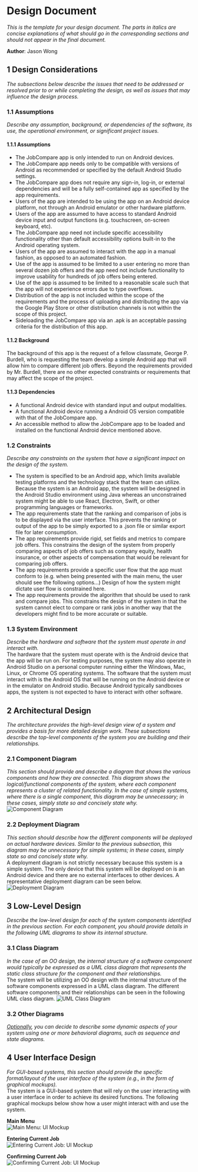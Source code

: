 # Design Document

*This is the template for your design document. The parts in italics are concise explanations of what should go in the corresponding sections and should not appear in the final document.*

**Author**: Jason Wong

## 1 Design Considerations

*The subsections below describe the issues that need to be addressed or resolved prior to or while completing the design, as well as issues that may influence the design process.*

### 1.1 Assumptions

*Describe any assumption, background, or dependencies of the software, its use, the operational environment, or significant project issues.*  
#### 1.1.1 Assumptions
* The JobCompare app is only intended to run on Android devices.
* The JobCompare app needs only to be compatible with versions of Android as recommended or specified by the default Android Studio settings.
* The JobCompare app does not require any sign-in, log-in, or external dependencies and will be a fully self-contained app as specified by the app requirements.
* Users of the app are intended to be using the app on an Android device platform, not through an Android emulator or other hardware platform.
* Users of the app are assumed to have access to standard Android device input and output functions (e.g. touchscreen, on-screen keyboard, etc).
* The JobCompare app need not include specific accessibility functionality other than default accessibility options built-in to the Android operating system.
* Users of the app are assumed to interact with the app in a manual fashion, as opposed to an automated fashion.
* Use of the app is assumed to be limited to a user entering no more than several dozen job offers and the app need not include functionality to improve usability for hundreds of job offers being entered.
* Use of the app is assumed to be limited to a reasonable scale such that the app will not experience errors due to type overflows.
* Distribution of the app is not included within the scope of the requirements and the process of uploading and distributing the app via the Google Play Store or other distribution channels is not within the scope of this project.
* Sideloading the JobCompare app via an .apk is an acceptable passing criteria for the distribution of this app.

#### 1.1.2 Background
The background of this app is the request of a fellow classmate, George P. Burdell, who is requesting the team develop a simple Android app that will allow him to compare different job offers. Beyond the requirements provided by Mr. Burdell, there are no other expected constraints or requirements that may affect the scope of the project.

#### 1.1.3 Dependencies
* A functional Android device with standard input and output modalities.
* A functional Android device running a Android OS version compatible with that of the JobCompare app.
* An accessible method to allow the JobCompare app to be loaded and installed on the functional Android device mentioned above.


### 1.2 Constraints

*Describe any constraints on the system that have a significant impact on the design of the system.*  
* The system is specified to be an Android app, which limits available testing platforms and the technology stack that the team can utilize. Because the system is an Android app, the system will be designed in the Android Studio environment using Java whereas an unconstrained system might be able to use React, Electron, Swift, or other programming languages or frameworks.
* The app requirements state that the ranking and comparison of jobs is to be displayed via the user interface. This prevents the ranking or output of the app to be simply exported to a .json file or similar export file for later consumption.
* The app requirements provide rigid, set fields and metrics to compare job offers. This constrains the design of the system from properly comparing aspects of job offers such as company equity, health insurance, or other aspects of compensation that would be relevant for comparing job offers.
* The app requirements provide a specific user flow that the app must conform to (e.g. when being presented with the main menu, the user should see the following options...) Design of how the system might dictate user flow is constrained here.
* The app requirements provide the algorithm that should be used to rank and compare jobs. This constrains the design of the system in that the system cannot elect to compare or rank jobs in another way that the developers might find to be more accurate or suitable.


### 1.3 System Environment

*Describe the hardware and software that the system must operate in and interact with.*  
The hardware that the system must operate with is the Android device that the app will be run on. For testing purposes, the system may also operate in Android Studio on a personal computer running either the Windows, Mac, Linux, or Chrome OS operating systems. The software that the system must interact with is the Android OS that will be running on the Android device or in the emulator on Android studio. Because Android typically sandboxes apps, the system is not expected to have to interact with other software.

## 2 Architectural Design

*The architecture provides the high-level design view of a system and provides a basis for more detailed design work. These subsections describe the top-level components of the system you are building and their relationships.*

### 2.1 Component Diagram

*This section should provide and describe a diagram that shows the various components and how they are connected. This diagram shows the logical/functional components of the system, where each component represents a cluster of related functionality. In the case of simple systems, where there is a single component, this diagram may be unnecessary; in these cases, simply state so and concisely state why.*  
![Component Diagram](./images/component_diagram.png) 

### 2.2 Deployment Diagram

*This section should describe how the different components will be deployed on actual hardware devices. Similar to the previous subsection, this diagram may be unnecessary for simple systems; in these cases, simply state so and concisely state why.*  
A deployment diagram is not strictly necessary because this system is a simple system. The only device that this system will be deployed on is an Android device and there are no external interfaces to other devices. A representative deployment diagram can be seen below.  
![Deployment Diagram](./images/deployment_diagram.png) 


## 3 Low-Level Design

*Describe the low-level design for each of the system components identified in the previous section. For each component, you should provide details in the following UML diagrams to show its internal structure.*

### 3.1 Class Diagram

*In the case of an OO design, the internal structure of a software component would typically be expressed as a UML class diagram that represents the static class structure for the component and their relationships.*  
The system will be utilizing an OO design with the internal structure of the software components expressed in a UML class diagram. The different software components and their relationships can be seen in the following UML class diagram.
![UML Class Diagram](./images/uml_class_diagram.png) 

### 3.2 Other Diagrams

*<u>Optionally</u>, you can decide to describe some dynamic aspects of your system using one or more behavioral diagrams, such as sequence and state diagrams.*

## 4 User Interface Design
*For GUI-based systems, this section should provide the specific format/layout of the user interface of the system (e.g., in the form of graphical mockups).*  
The system is a GUI-based system that will rely on the user interacting with a user interface in order to achieve its desired functions. The following graphical mockups below show how a user might interact with and use the system.  

**Main Menu**  
![Main Menu: UI Mockup](./images/ui_mockup_screen1.png)  
   
**Entering Current Job**  
![Entering Current Job: UI Mockup](./images/ui_mockup_screen2.png)
  
**Confirming Current Job**  
![Confirming Current Job: UI Mockup](./images/ui_mockup_screen3.png)  